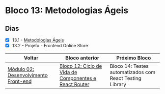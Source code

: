# Bloco 13: Metodologias Ágeis

## Dias

- [x] 13.1 - [Metodologias Ágeis](./01-metodologias-ageis/)
- [x] 13.2 - Projeto - Frontend Online Store

| Voltar                                      | Bloco anterior                                                                                              | Próximo Bloco                                            |
| ------------------------------------------- | ----------------------------------------------------------------------------------------------------------- | -------------------------------------------------------- |
| [Módulo 02: Desenvolvimento Front-end](../) | [Bloco 12: Ciclo de Vida de Componentes e React Router](../12-ciclo-de-vida-de-componentes-e-react-router/) | Bloco 14: Testes automatizados com React Testing Library |
